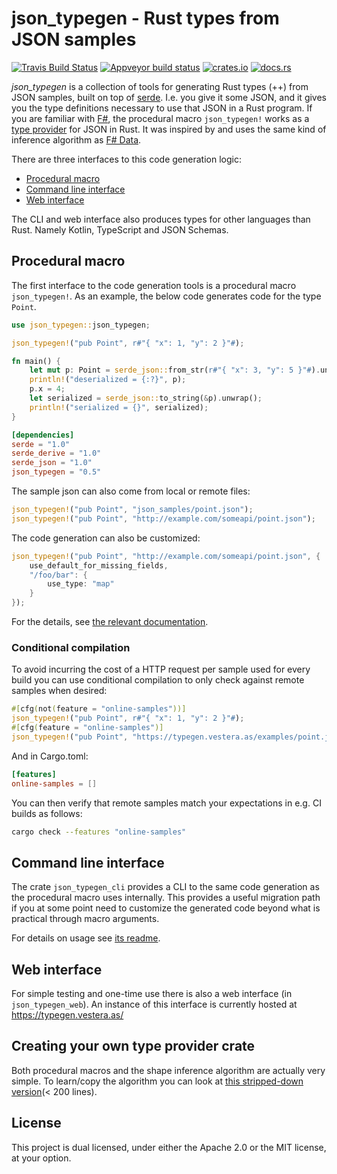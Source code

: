 # json_typegen - Rust types from JSON samples

[![Travis Build Status](https://api.travis-ci.org/evestera/json_typegen.svg?branch=master)](https://travis-ci.org/evestera/json_typegen)
[![Appveyor build status](https://ci.appveyor.com/api/projects/status/github/evestera/json_typegen?svg=true)](https://ci.appveyor.com/project/evestera/json_typegen)
[![crates.io](https://img.shields.io/crates/v/json_typegen.svg)](https://crates.io/crates/json_typegen)
[![docs.rs](https://docs.rs/json_typegen/badge.svg)](https://docs.rs/json_typegen/)

*json_typegen* is a collection of tools for generating Rust types (++) from JSON samples, built on top of [serde]. I.e. you give it some JSON, and it gives you the type definitions necessary to use that JSON in a Rust program. If you are familiar with [F#], the procedural macro `json_typegen!` works as a [type provider] for JSON in Rust. It was inspired by and uses the same kind of inference algorithm as [F# Data].

[serde]: https://serde.rs/
[F# Data]: http://fsharp.github.io/FSharp.Data/
[F#]: http://fsharp.org/
[type provider]: https://docs.microsoft.com/en-us/dotnet/fsharp/tutorials/type-providers/

There are three interfaces to this code generation logic:

- [Procedural macro](#procedural-macro)
- [Command line interface](#command-line-interface)
- [Web interface](#web-interface)

The CLI and web interface also produces types for other languages than Rust. Namely Kotlin, TypeScript and JSON Schemas.

## Procedural macro

The first interface to the code generation tools is a procedural macro `json_typegen!`. As an example, the below code generates code for the type `Point`.

```rust
use json_typegen::json_typegen;

json_typegen!("pub Point", r#"{ "x": 1, "y": 2 }"#);

fn main() {
    let mut p: Point = serde_json::from_str(r#"{ "x": 3, "y": 5 }"#).unwrap();
    println!("deserialized = {:?}", p);
    p.x = 4;
    let serialized = serde_json::to_string(&p).unwrap();
    println!("serialized = {}", serialized);
}
```

```toml
[dependencies]
serde = "1.0"
serde_derive = "1.0"
serde_json = "1.0"
json_typegen = "0.5"
```

The sample json can also come from local or remote files:

```rust
json_typegen!("pub Point", "json_samples/point.json");
json_typegen!("pub Point", "http://example.com/someapi/point.json");
```

The code generation can also be customized:

```rust
json_typegen!("pub Point", "http://example.com/someapi/point.json", {
    use_default_for_missing_fields,
    "/foo/bar": {
        use_type: "map"
    }
});
```

For the details, see [the relevant documentation](CONFIGURATION.md).

### Conditional compilation

To avoid incurring the cost of a HTTP request per sample used for every build you can use conditional compilation to only check against remote samples when desired:

```rust
#[cfg(not(feature = "online-samples"))]
json_typegen!("pub Point", r#"{ "x": 1, "y": 2 }"#);
#[cfg(feature = "online-samples")]
json_typegen!("pub Point", "https://typegen.vestera.as/examples/point.json");
```

And in Cargo.toml:
```toml
[features]
online-samples = []
```

You can then verify that remote samples match your expectations in e.g. CI builds as follows:

```sh
cargo check --features "online-samples"
```


## Command line interface

The crate `json_typegen_cli` provides a CLI to the same code generation as the procedural macro uses internally. This provides a useful migration path if you at some point need to customize the generated code beyond what is practical through macro arguments.

For details on usage see [its readme](json_typegen_cli/README.md).


## Web interface

For simple testing and one-time use there is also a web interface (in `json_typegen_web`). An instance of this interface is currently hosted at <https://typegen.vestera.as/>

## Creating your own type provider crate

Both procedural macros and the shape inference algorithm are actually very simple. To learn/copy the algorithm you can look at [this stripped-down version](https://github.com/evestera/thesis/tree/master/code/shape_inference)(< 200 lines).

## License

This project is dual licensed, under either the Apache 2.0 or the MIT license, at your option.
